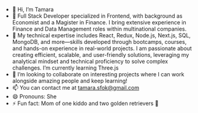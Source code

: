 - 👋 Hi, I’m Tamara
- 👀 Full Stack Developer specialized in Frontend, with background as Economist and a Magister in Finance. I bring extensive experience in Finance and Data Management roles within multinational companies.
- 🌱 My technical expertise includes React, Redux, Node.js, Next.js, SQL, MongoDB, and more—skills developed through bootcamps, courses, and hands-on experience in real-world projects.
I am passionate about creating efficient, scalable, and user-friendly solutions, leveraging my analytical mindset and technical proficiency to solve complex challenges. I’m currently learning Three.js
- 💞️ I’m looking to collaborate on interesting projects where I can work alongside amazing people and keep learning! 
- 📫 You can contact me at tamara.sfok@gmail.com
- 😄 Pronouns: She
- ⚡ Fun fact: Mom of one kiddo and two golden retrievers 💞️

<!---
TSilvaForte/TSilvaForte is a ✨ special ✨ repository because its `README.md` (this file) appears on your GitHub profile.
You can click the Preview link to take a look at your changes.
--->
